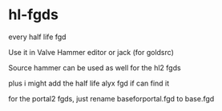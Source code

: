# hl-fgds
every half life fgd




Use it in Valve Hammer editor or jack (for goldsrc)

Source hammer can be used as well for the hl2 fgds

plus i might add the half life alyx fgd if can find it

for the portal2 fgds, just rename baseforportal.fgd to base.fgd
